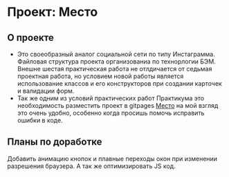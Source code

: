 # Проект: Место

## О проекте
* Это своеобразный аналог социальной сети по типу Инстаграмма. Файловая структура проекта организованиа по технорлогии БЭМ. Внешне шестая практическая работа не отлдичается от седьмая проектная работа, но условием новой работы является использование классов и его конструкторов при создании карточек и валидации форм.
* Так же одним из условий практических работ Практикума это необходимость разместить проект в gitpages [Место](https://vova-iz-tambova.github.io/mesto/) на мой взгляд это очень удобно, особенно когда просишь помочь исправить ошибки в коде.

## Планы по доработке
Добавить анимацию кнопок и плавные переходы окон при изменении разрешения браузера. А так же оптимизировать JS код.